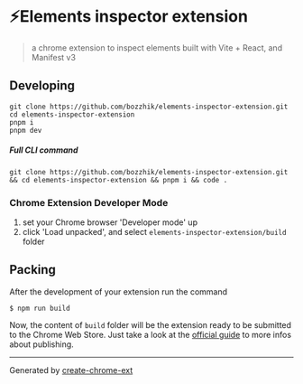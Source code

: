 # ⚡️Elements inspector extension

> a chrome extension to inspect elements built with Vite + React, and Manifest v3

## Developing

```shell
git clone https://github.com/bozzhik/elements-inspector-extension.git
cd elements-inspector-extension
pnpm i
pnpm dev
```

##### Full CLI command

```shell
git clone https://github.com/bozzhik/elements-inspector-extension.git && cd elements-inspector-extension && pnpm i && code .
```

### Chrome Extension Developer Mode

1. set your Chrome browser 'Developer mode' up
2. click 'Load unpacked', and select `elements-inspector-extension/build` folder

## Packing

After the development of your extension run the command

```shell
$ npm run build
```

Now, the content of `build` folder will be the extension ready to be submitted to the Chrome Web Store. Just take a look at the [official guide](https://developer.chrome.com/webstore/publish) to more infos about publishing.

---

Generated by [create-chrome-ext](https://github.com/guocaoyi/create-chrome-ext)

